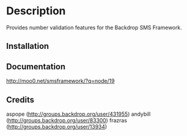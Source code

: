 
Description
===========
Provides number validation features for the Backdrop SMS Framework. 

Installation
------------

Documentation
-------------
http://moo0.net/smsframework/?q=node/19

Credits
-------
aspope (http://groups.backdrop.org/user/431955)
andybill (http://groups.backdrop.org/user/83300)
frazras (http://groups.backdrop.org/user/13934)

